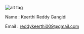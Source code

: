 ![alt tag](https://avatars0.githubusercontent.com/u/21432930?v=3&u=543f77964d006cd3b48b354ad378156a6c0f2b5e&s=140)

Name : Keerthi Reddy Gangidi

Email : reddykeerthi009@gmail.com

